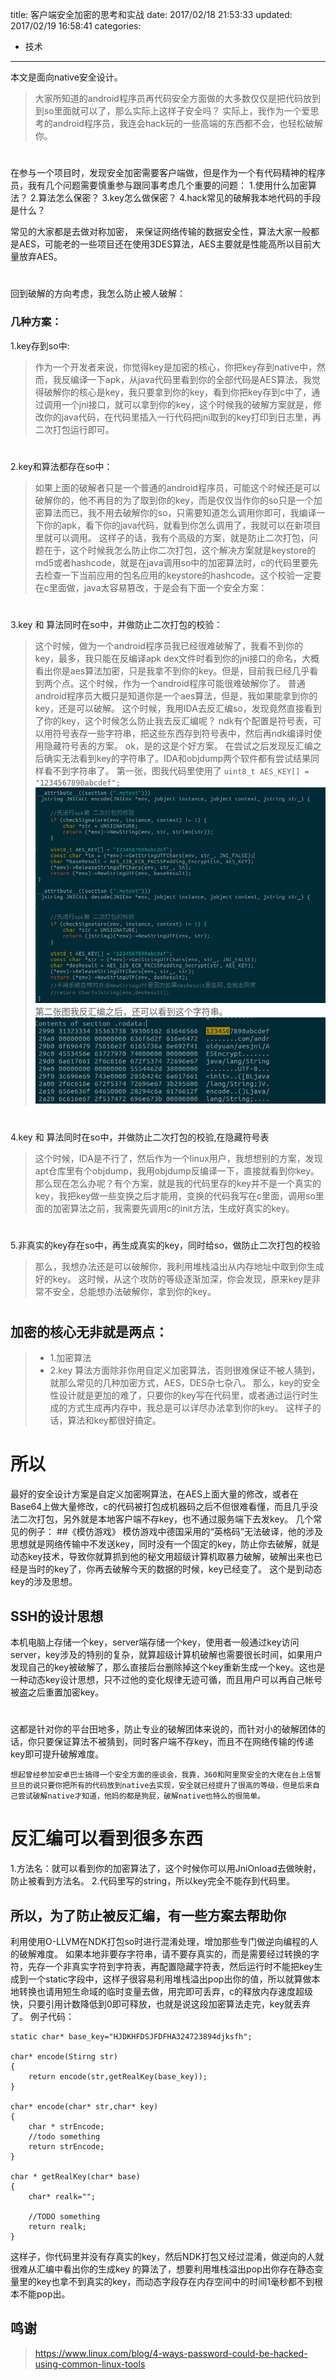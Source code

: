 title: 客户端安全加密的思考和实战
date: 2017/02/18 21:53:33
updated: 2017/02/19 16:58:41
categories:
- 技术
---
本文是面向native安全设计。
> 大家所知道的android程序员再代码安全方面做的大多数仅仅是把代码放到到so里面就可以了，那么实际上这样子安全吗？
实际上，我作为一个爱思考的android程序员，我连会hack玩的一些高端的东西都不会，也轻松破解你。

# 
在参与一个项目时，发现安全加密需要客户端做，但是作为一个有代码精神的程序员，我有几个问题需要慎重参与跟同事考虑几个重要的问题：
1.使用什么加密算法？
2.算法怎么保密？
3.key怎么做保密？
4.hack常见的破解我本地代码的手段是什么？


常见的大家都是去做对称加密， 来保证网络传输的数据安全性，算法大家一般都是AES，可能老的一些项目还在使用3DES算法，AES主要就是性能高所以目前大量放弃AES。
# 
回到破解的方向考虑，我怎么防止被人破解：
### 几种方案：
 1.key存到so中:
> 作为一个开发者来说，你觉得key是加密的核心，你把key存到native中，然而，我反编译一下apk，从java代码里看到你的全部代码是AES算法，我觉得破解你的核心是key，我只要拿到你的key，看到你把key存到c中了，通过调用一个jni接口，就可以拿到你的key，这个时候我的破解方案就是，修改你的java代码，在代码里插入一行代码把jni取到的key打印到日志里，再二次打包运行即可。
# 
2.key和算法都存在so中：
> 如果上面的破解者只是一个普通的android程序员，可能这个时候还是可以破解你的，他不再目的为了取到你的key，而是仅仅当作你的so只是一个加密算法而已，我不用去破解你的so，只需要知道怎么调用你即可，我编译一下你的apk，看下你的java代码，就看到你怎么调用了，我就可以在新项目里就可以调用。
这样子的话，我有个高级的方案，就是防止二次打包，问题在于，这个时候我怎么防止你二次打包，这个解决方案就是keystore的md5或者hashcode，就是在java调用so中的加密算法时，c的代码里要先去检查一下当前应用的包名应用的keystore的hashcode。这个校验一定要在c里面做，java太容易篡改，于是会有下面一个安全方案：
# 
3.key 和 算法同时在so中，并做防止二次打包的校验：
> 这个时候，做为一个android程序员我已经很难破解了，我看不到你的key，最多，我只能在反编译apk dex文件时看到你的jni接口的命名，大概看出你是aes算法加密，只是我拿不到你的key。但是，目前我已经几乎看到两个点。这个时候，作为一个android程序可能很难破解你了。
普通android程序员大概只是知道你是一个aes算法，但是，我如果能拿到你的key，还是可以破解。
这个时候，我用IDA去反汇编so，发现竟然直接看到了你的key，这个时候怎么防止我去反汇编呢？
ndk有个配置是符号表，可以用符号表存一些字符串，把这些东西存到符号表中，然后再ndk编译时使用隐藏符号表的方案。
ok，是的这是个好方案。
在尝试之后发现反汇编之后确实无法看到key的字符串了。IDA和objdump两个软件都有尝试结果同样看不到字符串了。
第一张，图我代码里使用了 `uint8_t AES_KEY[] = "1234567890abcdef";`
![](assets/key.png)
第二张图我反汇编之后，还可以看到这个字符串。
![](assets/section.png)


# 
4.key 和 算法同时在so中，并做防止二次打包的校验,在隐藏符号表
> 这个时候，IDA是不行了，然后作为一个linux用户，我想想别的方案，发现apt仓库里有个objdump，我用objdump反编译一下，直接就看到你key。
那么现在怎么办呢？有个方案，就是我的代码里存的key并不是一个真实的key，我把key做一些变换之后才能用，变换的代码我写在c里面，调用so里面的加密算法之前，我需要先调用c的init方法，生成好真实的key。
# 
5.非真实的key存在so中，再生成真实的key，同时给so，做防止二次打包的校验
> 那么，我想办法还是可以破解你，我利用堆栈溢出从内存地址中取到你生成好的key。
这时候，从这个攻防的等级逐渐加深，你会发现，原来key是非常不安全，总能想办法破解你，拿到你的key。
# 
## 加密的核心无非就是两点：
> - 1.加密算法
> - 2.key
算法方面除非你用自定义加密算法，否则很难保证不被人猜到，就那么常见的几种加密方式，AES，DES杂七杂八。
那么，key的安全性设计就是更加的难了，只要你的key写在代码里，或者通过运行时生成的方式生成再内存中，我总是可以详尽办法拿到你的key。
这样子的话，算法和key都很好搞定。

# 所以
最好的安全设计方案是自定义加密啊算法，在AES上面大量的修改，或者在Base64上做大量修改，c的代码被打包成机器码之后不但很难看懂，而且几乎没法二次打包，另外就是本地客户端不存key，也不通过服务端下去发key。
几个常见的例子：
##《模仿游戏》
模仿游戏中德国采用的“英格码”无法破译，他的涉及思想就是网络传输中不发送key，同时没有一个固定的key，防止你去破解，就是动态key技术，导致你就算抓到他的秘文用超级计算机取暴力破解，破解出来也已经是当时的key了，你再去破解今天的数据的时候，key已经变了。
这个是到动态key的涉及思想。

## SSH的设计思想
本机电脑上存储一个key，server端存储一个key，使用者一般通过key访问server，key涉及的特别的复杂，就算超级计算机破解也需要很长时间，如果用户发现自己的key被破解了，那么直接后台删除掉这个key重新生成一个key。这也是一种动态key设计思想，只不过他的变化规律无迹可循，而且用户可以再自己帐号被盗之后重置加密key。

# 
这都是针对你的平台田地多，防止专业的破解团体来说的，而针对小的破解团体的话，你只要保证算法不被猜到，同时客户端不存key，而且不在网络传输的传递key即可提升破解难度。

    想起曾经参加安卓巴士搞得一个安全方面的座谈会，我靠，360和阿里聚安全的大佬在台上信誓旦旦的说只要你把所有的代码放到native去实现，安全就已经提升了很高的等级，但是后来自己尝试破解native才知道，他妈的都是狗屁，破解native也特么的很简单。

#  反汇编可以看到很多东西
1.方法名：就可以看到你的加密算法了，这个时候你可以用JniOnload去做映射，防止被看到方法名。
2.代码里写的string，所以key完全不能存到代码里。

## 所以，为了防止被反汇编，有一些方案去帮助你

利用使用O-LLVM在NDK打包so时进行混淆处理，增加那些专门做逆向编程的人的破解难度。
如果本地非要存字符串，请不要存真实的，而是需要经过转换的字符，先存一个非真实字符到字符表，再配置隐藏字符表，然后运行时不能把key生成到一个static字段中，这样子很容易利用堆栈溢出pop出你的值，所以就算做本地转换也请用短生命域的临时变量去做，用完即可丢弃，c的释放内存速度超级快，只要引用计数降低到0即可释放，也就是说这段加密算法走完，key就丢弃了。
例子代码：
```
static char* base_key="HJDKHFDSJFDFHA324723894djksfh";

char* encode(Stirng str)
{
    return encode(str,getRealKey(base_key));
}

char* encode(char* str,char* key)
{
    char * strEncode;
    //todo something
    return strEncode;
}

char * getRealKey(char* base)
{
    char* realk="";

    //TODO something
    return realk;
}
```
这样子，你代码里并没有存真实的key，然后NDK打包又经过混淆，做逆向的人就很难从汇编中看出你的生成key 的算法了，想要利用堆栈溢出pop出你存在静态变量里的key也拿不到真实的key，而动态字段存在内存空间中的时间1毫秒都不到根本不能pop出。


## 鸣谢

> https://www.linux.com/blog/4-ways-password-could-be-hacked-using-common-linux-tools